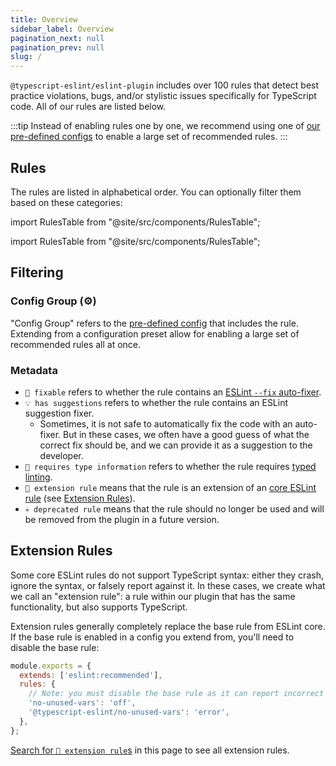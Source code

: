 ```yaml
---
title: Overview
sidebar_label: Overview
pagination_next: null
pagination_prev: null
slug: /
---
```


`@typescript-eslint/eslint-plugin` includes over 100 rules that detect best practice violations, bugs, and/or stylistic issues specifically for TypeScript code. All of our rules are listed below.

:::tip
Instead of enabling rules one by one, we recommend using one of [our pre-defined configs](/users/configs) to enable a large set of recommended rules.
:::

## Rules

The rules are listed in alphabetical order. You can optionally filter them based on these categories:

import RulesTable from "@site/src/components/RulesTable";

import RulesTable from "@site/src/components/RulesTable";

## Filtering

### Config Group (⚙️)

"Config Group" refers to the [pre-defined config](/users/configs) that includes the rule. Extending from a configuration preset allow for enabling a large set of recommended rules all at once.

### Metadata

- `🔧 fixable` refers to whether the rule contains an [ESLint `--fix` auto-fixer](https://eslint.org/docs/latest/use/command-line-interface#--fix).
- `💡 has suggestions` refers to whether the rule contains an ESLint suggestion fixer.
  - Sometimes, it is not safe to automatically fix the code with an auto-fixer. But in these cases, we often have a good guess of what the correct fix should be, and we can provide it as a suggestion to the developer.
- `💭 requires type information` refers to whether the rule requires [typed linting](/getting-started/typed-linting).
- `🧱 extension rule` means that the rule is an extension of an [core ESLint rule](https://eslint.org/docs/latest/rules) (see [Extension Rules](#extension-rules)).
- `💀 deprecated rule` means that the rule should no longer be used and will be removed from the plugin in a future version.

## Extension Rules

Some core ESLint rules do not support TypeScript syntax: either they crash, ignore the syntax, or falsely report against it.
In these cases, we create what we call an "extension rule": a rule within our plugin that has the same functionality, but also supports TypeScript.

Extension rules generally completely replace the base rule from ESLint core.
If the base rule is enabled in a config you extend from, you'll need to disable the base rule:

```js
module.exports = {
  extends: ['eslint:recommended'],
  rules: {
    // Note: you must disable the base rule as it can report incorrect errors
    'no-unused-vars': 'off',
    '@typescript-eslint/no-unused-vars': 'error',
  },
};
```

[Search for `🧱 extension rule`s](?=extension#rules) in this page to see all extension rules.
